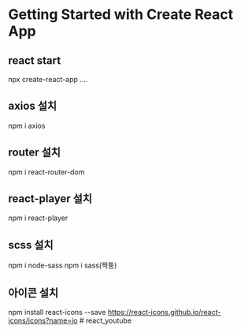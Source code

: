 # Getting Started with Create React App

## react start

npx create-react-app ....

## axios 설치

npm i axios

## router 설치

npm i react-router-dom

## react-player 설치

npm i react-player

## scss 설치

npm i node-sass
npm i sass(짝퉁)

## 아이콘 설치

npm install react-icons --save
https://react-icons.github.io/react-icons/icons?name=io
#   r e a c t _ y o u t u b e  
 
